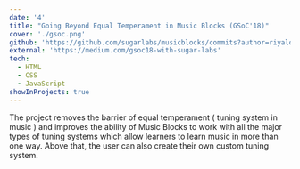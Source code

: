 ```yaml
---
date: '4'
title: "Going Beyond Equal Temperament in Music Blocks (GSoC'18)"
cover: './gsoc.png'
github: 'https://github.com/sugarlabs/musicblocks/commits?author=riyalohia'
external: 'https://medium.com/gsoc18-with-sugar-labs'
tech:
  - HTML
  - CSS
  - JavaScript
showInProjects: true
---
```


The project removes the barrier of equal temperament ( tuning system in music ) and improves the ability of Music Blocks to work with all the major types of tuning systems which allow learners to learn music in more than one way. Above that, the user can also create their own custom tuning system.
